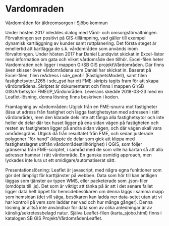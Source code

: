 # Vardomraden
Vårdområden för äldreomsorgen i Sjöbo kommun

Under hösten 2017 inleddes dialog med Vård- och omsorgsförvaltningen. Förvaltningen ser positivt på GIS-tillämpning, vad gäller till exempel dynamisk kartläggning av kunder samt ruttplanering. Det första steget är emellertid att kartlägga de s.k. vårdområden som används inom förvaltningen. Under hösten 2017 har Daniel Lundqvist skickat in Excel-listor med information om gata och vilket vårdområde den tillhör. Excel-filen heter Vardomraden och ligger i mappen G:\SB GIS projekt\Vårdområden. Där finns även skisser över vårdområdena som Daniel har skickat in. Baserat på Excel-filen, filen reAdress i sde_geofir (FastighetsModell), samt filen fastighetsytor_1265 i sde_gsd har ett FME-skripts tagits fram för att skapa vårdområdena. Skriptet är dokumenterat och finns i mappen G:\SB GIS\Arbetsytor FME\IP_Vårdområden. Leverans skedde 2018-03-23 med en Leaflet-lösning, denna lösning finns beskriven i koden.  

Framtagning av vårdområden: Utgick från en FME-snurra mot fastigheter (läsa ut adress från fastighet och lägga fastighetsytan med adressen i rätt vårdområde), men den klarade dels inte att fånga alla fastighetsytor och inte heller de delar där tex huset ligger på ena sidan vägen på fastigheten och resten av fastigheten ligger på andra sidan vägen, och där vägen skall vara områdesgräns. Utgick då från resultatet från FME, och sedan justerade polygoner ”för hand” (klippte de delar som gick att klippa med fastighetslagret utifrån vårdområdestillhörighet) i QGIS, som följer gränserna från FME-scriptet, i samråd med de som ville ha kartan så att alla adresser hamnar i rätt vårdområde. En ganska osmidig approach, men lyckades inte lura ut ett smidigare/automatiserat sätt. 

Presentationslösning: Leaflet är javascript, med några egna funktioner som gör det lämpligt för karttjänster på webben. Data som hör till kan antligen läggas som tjänster av typen WMS, eller packeterade som .json-filer (omdöpta till .js). Det som är viktigt att tänka på är att i det senare fallet ligger data helt öppet för hemsidebesökaren om denna läggs i samma mapp som hemsidan (det vill säga, besökaren kan ladda ner data-setet utan att vi har kontroll på vem som laddar ner vad och hur många gånger). Denna lösning är alltså inte användbar för data som av olika anledningar är av känslig/sekretessbelagd natur. Själva Leaflet-filen (karta_sjobo.html) finns i katalogen SB GIS Projekt/VårdområdenLeaflet. 
